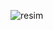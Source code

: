 
![resim](https://github.com/user-attachments/assets/53b5a532-8a57-4878-808a-25d48ee79863)

























